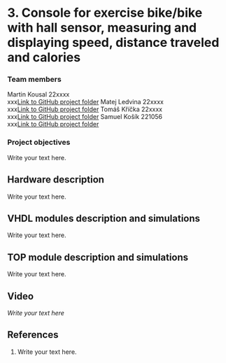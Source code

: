 # 3. Console for exercise bike/bike with hall sensor, measuring and displaying speed, distance traveled and calories

### Team members

Martin Kousal 22xxxx <br/> 
xxx[Link to GitHub project folder]( http://github.com/xxx)
Matej Ledvina 22xxxx <br/> 
xxx[Link to GitHub project folder]( http://github.com/xxx)
Tomáš Kříčka 22xxxx <br/> 
xxx[Link to GitHub project folder]( http://github.com/xxx)
Samuel Košík 221056 <br/>
xxx[Link to GitHub project folder]( http://github.com/xxx)

### Project objectives

Write your text here.


## Hardware description

Write your text here.


## VHDL modules description and simulations

Write your text here.


## TOP module description and simulations

Write your text here.


## Video

*Write your text here*


## References

   1. Write your text here.
